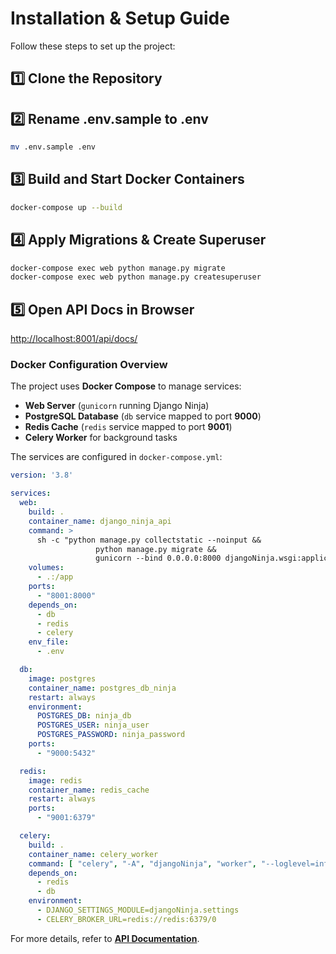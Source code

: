 # Installation & Setup Guide

Follow these steps to set up the project:

## 1️⃣ Clone the Repository

## 2️⃣ Rename .env.sample to .env

```bash
mv .env.sample .env
```

## 3️⃣ Build and Start Docker Containers

```bash
docker-compose up --build
```

## 4️⃣ Apply Migrations & Create Superuser

```bash
docker-compose exec web python manage.py migrate
docker-compose exec web python manage.py createsuperuser
```

## 5️⃣ Open API Docs in Browser

[http://localhost:8001/api/docs/](http://localhost:8001/api/docs/)

### Docker Configuration Overview

The project uses **Docker Compose** to manage services:

- **Web Server** (`gunicorn` running Django Ninja)
- **PostgreSQL Database** (`db` service mapped to port **9000**)
- **Redis Cache** (`redis` service mapped to port **9001**)
- **Celery Worker** for background tasks

The services are configured in `docker-compose.yml`:

```yaml
version: '3.8'

services:
  web:
    build: .
    container_name: django_ninja_api
    command: >
      sh -c "python manage.py collectstatic --noinput &&
                   python manage.py migrate &&
                   gunicorn --bind 0.0.0.0:8000 djangoNinja.wsgi:application"
    volumes:
      - .:/app
    ports:
      - "8001:8000"
    depends_on:
      - db
      - redis
      - celery
    env_file:
      - .env

  db:
    image: postgres
    container_name: postgres_db_ninja
    restart: always
    environment:
      POSTGRES_DB: ninja_db
      POSTGRES_USER: ninja_user
      POSTGRES_PASSWORD: ninja_password
    ports:
      - "9000:5432"

  redis:
    image: redis
    container_name: redis_cache
    restart: always
    ports:
      - "9001:6379"

  celery:
    build: .
    container_name: celery_worker
    command: [ "celery", "-A", "djangoNinja", "worker", "--loglevel=info" ]
    depends_on:
      - redis
      - db
    environment:
      - DJANGO_SETTINGS_MODULE=djangoNinja.settings
      - CELERY_BROKER_URL=redis://redis:6379/0
```

For more details, refer to **[API Documentation](api.md)**.
